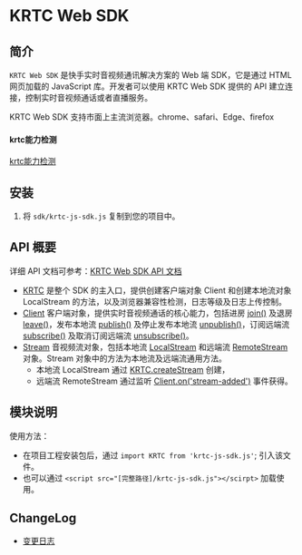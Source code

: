 # KRTC Web SDK

## 简介

`KRTC Web SDK` 是快手实时音视频通讯解决方案的 Web 端 SDK，它是通过 HTML 网页加载的 JavaScript 库。开发者可以使用 KRTC Web SDK 提供的 API 建立连接，控制实时音视频通话或者直播服务。

KRTC Web SDK 支持市面上主流浏览器。chrome、safari、Edge、firefox

#### krtc能力检测
[krtc能力检测](https://web-sdk.kuaishou.com/krtc/webrtc/demo/krtc/index.html)

## 安装

1. 将 `sdk/krtc-js-sdk.js` 复制到您的项目中。

## API 概要

详细 API 文档可参考：[KRTC Web SDK API 文档](/krtc/webrtc/doc/zh-cn/index.html)

- [KRTC]() 是整个 SDK 的主入口，提供创建客户端对象 Client 和创建本地流对象 LocalStream 的方法，以及浏览器兼容性检测，日志等级及日志上传控制。
- [Client]() 客户端对象，提供实时音视频通话的核心能力，包括进房 [join()]() 及退房 [leave()]()，发布本地流 [publish()]() 及停止发布本地流 [unpublish()]()，订阅远端流 [subscribe()]() 及取消订阅远端流 [unsubscribe()]()。
- [Stream]() 音视频流对象，包括本地流 [LocalStream]() 和远端流 [RemoteStream]() 对象。Stream 对象中的方法为本地流及远端流通用方法。
  - 本地流 LocalStream 通过 [KRTC.createStream]() 创建，
  - 远端流 RemoteStream 通过监听 [Client.on('stream-added')]() 事件获得。

## 模块说明

使用方法：

- 在项目工程安装包后，通过 `import KRTC from 'krtc-js-sdk.js'`;  引入该文件。
- 也可以通过 `<script src="[完整路径]/krtc-js-sdk.js"></scirpt>` 加载使用。


## ChangeLog

- [变更日志]()

